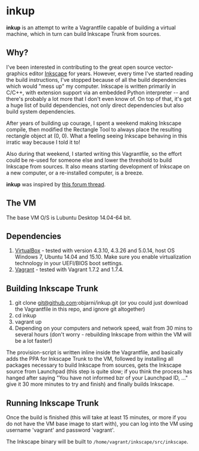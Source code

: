 inkup
=====
**inkup** is an attempt to write a Vagrantfile capable of building a virtual machine, which in turn can build Inkscape Trunk from sources.


Why?
----
I've been interested in contributing to the great open source vector-graphics editor [Inkscape](https://inkscape.org/) for years. However, every time I've started reading the build instructions, I've stopped because of all the build dependencies which would "mess up" my computer. Inkscape is written primarily in C/C++, with extension support via an embedded Python interpreter -- and there's probably a lot more that I don't even know of. On top of that, it's got a huge list of build dependencies, not only direct dependencies but also build system dependencies.

After years of building up courage, I spent a weekend making Inkscape compile, then modified the Rectangle Tool to always place the resulting rectangle object at (0, 0). What a feeling seeing Inkscape behaving in this irratic way because I told it to!

Also during that weekend, I started writing this Vagrantfile, so the effort could be re-used for someone else and lower the threshold to build Inkscape from sources. It also means starting development of Inkscape on a new computer, or a re-installed computer, is a breeze.

**inkup** was inspired by [this forum thread](http://inkscape.13.x6.nabble.com/Inkscape-with-Vagrant-Test-Inkscape-with-only-3-commands-td4969224.html).


The VM
------
The base VM O/S is Lubuntu Desktop 14.04-64 bit.


Dependencies
------------
1. [VirtualBox](https://www.virtualbox.org/) - tested with version 4.3.10, 4.3.26 and 5.0.14, host OS Windows 7, Ubuntu 14.04 and 15.10. Make sure you enable virtualization technology in your UEFI/BIOS boot settings.
2. [Vagrant](https://www.vagrantup.com/) - tested with Vagrant 1.7.2 and 1.7.4.


Building Inkscape Trunk
-----------------------
1. git clone git@github.com:objarni/inkup.git (or you could just download the Vagrantfile in this repo, and ignore git altogether)
2. cd inkup
3. vagrant up
4. Depending on your computers and network speed, wait from 30 mins to several hours (don't worry - rebuilding Inkscape from within the VM will be a lot faster!)

The provision-script is written inline inside the Vagrantfile, and basically adds the PPA for Inkscape Trunk to the VM, followed by installing all packages necessary to build Inkscape from sources, gets the Inkscape source from Launchpad (this step is quite slow; if you think the process has hanged after saying "You have not informed bzr of your Launchpad ID, ..." give it 30 more minutes to try and finish) and finally builds Inkscape.


Running Inkscape Trunk
----------------------
Once the build is finished (this will take at least 15 minutes, or more if you do not have the VM base image to start with), you can log into the VM using username 'vagrant' and password 'vagrant'.

The Inkscape binary will be built to `/home/vagrant/inkscape/src/inkscape`.


